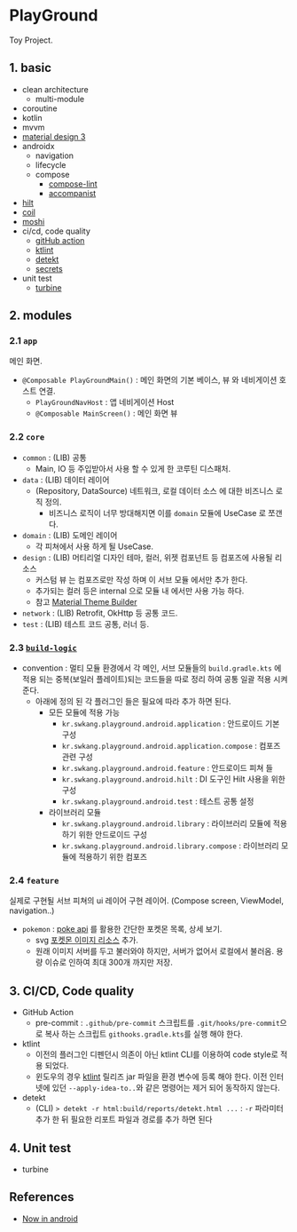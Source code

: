 # PlayGround

Toy Project.

## 1. basic

- clean architecture
  - multi-module
- coroutine
- kotlin
- mvvm
- [material design 3](https://m3.material.io/)
- androidx
  - navigation
  - lifecycle
  - compose
    - [compose-lint](https://slackhq.github.io/compose-lints/)
    - [accompanist](https://github.com/google/accompanist)
- [hilt](https://dagger.dev/hilt/)
- [coil](https://coil-kt.github.io/coil/)
- [moshi](https://github.com/square/moshi)
- ci/cd, code quality
  - [gitHub action](https://github.com/ksu3101/PlayGround/actions)
  - [ktlint](https://pinterest.github.io/ktlint/)
  - [detekt](https://github.com/detekt/detekt)
  - [secrets](https://developers.google.com/maps/documentation/android-sdk/secrets-gradle-plugin?hl=ko)
- unit test
  - [turbine](https://github.com/cashapp/turbine) 

## 2. modules

### 2.1 `app`

메인 화면.

- `@Composable PlayGroundMain()` : 메인 화면의 기본 베이스, 뷰 와 네비게이션 호스트 연결.
  - `PlayGroundNavHost` : 앱 네비게이션 Host 
  - `@Composable MainScreen()` : 메인 화면 뷰

### 2.2 `core`

- `common` : (LIB) 공통
  - Main, IO 등 주입받아서 사용 할 수 있게 한 코루틴 디스패처.
- `data` : (LIB) 데이터 레이어
  - (Repository, DataSource) 네트워크, 로컬 데이터 소스 에 대한 비즈니스 로직 정의.  
    - 비즈니스 로직이 너무 방대해지면 이를 `domain` 모듈에 UseCase 로 쪼갠다.
- `domain` : (LIB) 도메인 레이어 
  - 각 피쳐에서 사용 하게 될 UseCase. 
- `design` : (LIB) 머티리얼 디자인 테마, 컬러, 위젯 컴포넌트 등 컴포즈에 사용될 리소스
  - 커스텀 뷰 는 컴포즈로만 작성 하며 이 서브 모듈 에서만 추가 한다.
  - 추가되는 컬러 등은 internal 으로 모듈 내 에서만 사용 가능 하다.
  - 참고 [Material Theme Builder](https://m3.material.io/theme-builder#/custom)
- `network` : (LIB) Retrofit, OkHttp 등 공통 코드.
- `test` : (LIB) 테스트 코드 공통, 러너 등.

### 2.3 [`build-logic`](./build-logic/README.md) 

- convention : 멀티 모듈 환경에서 각 메인, 서브 모듈들의 `build.gradle.kts` 에 적용 되는 중복(보일러 플레이트)되는 코드들을 따로 정리 하여 공통 일괄 적용 시켜준다.
  - 아래에 정의 된 각 플러그인 들은 필요에 따라 추가 하면 된다.
    - 모든 모듈에 적용 가능
      - `kr.swkang.playground.android.application` : 안드로이드 기본 구성
      - `kr.swkang.playground.android.application.compose` : 컴포즈 관련 구성
      - `kr.swkang.playground.android.feature` : 안드로이드 피쳐 들
      - `kr.swkang.playground.android.hilt` : DI 도구인 Hilt 사용을 위한 구성
      - `kr.swkang.playground.android.test` : 테스트 공통 설정
    - 라이브러리 모듈
      - `kr.swkang.playground.android.library` : 라이브러리 모듈에 적용하기 위한 안드로이드 구성
      - `kr.swkang.playground.android.library.compose` : 라이브러리 모듈에 적용하기 위한 컴포즈
 
### 2.4 `feature`

실제로 구현될 서브 피쳐의 ui 레이어 구현 레이어. (Compose screen, ViewModel, navigation..)

- `pokemon` : [poke api](https://pokeapi.co/) 를 활용한 간단한 포켓몬 목록, 상세 보기.
  - svg [포켓몬 이미지 리소스](https://github.com/PokeAPI/sprites) 추가. 
  - 원래 이미지 서버를 두고 불러와야 하지만, 서버가 없어서 로컬에서 불러옴. 용량 이슈로 인하여 최대 300개 까지만 저장. 

## 3. CI/CD, Code quality

- GitHub Action
  - pre-commit : `.github/pre-commit` 스크립트를 `.git/hooks/pre-commit`으로 복사 하는 스크립트 `githooks.gradle.kts`를 실행 해야 한다.  
- ktlint
  - 이전의 플러그인 디펜던시 의존이 아닌 ktlint CLI를 이용하여 code style로 적용 되었다.  
  - 윈도우의 경우 [ktlint](https://github.com/pinterest/ktlint/releases) 릴리즈 jar 파일을 환경 변수에 등록 해야 한다. 이전 인터넷에 있던 `--apply-idea-to..`와 같은 명령어는 제거 되어 동작하지 않는다. 
- detekt
  - (CLI) `> detekt -r html:build/reports/detekt.html ...` : `-r` 파라미터 추가 한 뒤 필요한 리포트 파일과 경로를 추가 하면 된다

## 4. Unit test

- turbine

## References

- [Now in android](https://github.com/android/nowinandroid)
